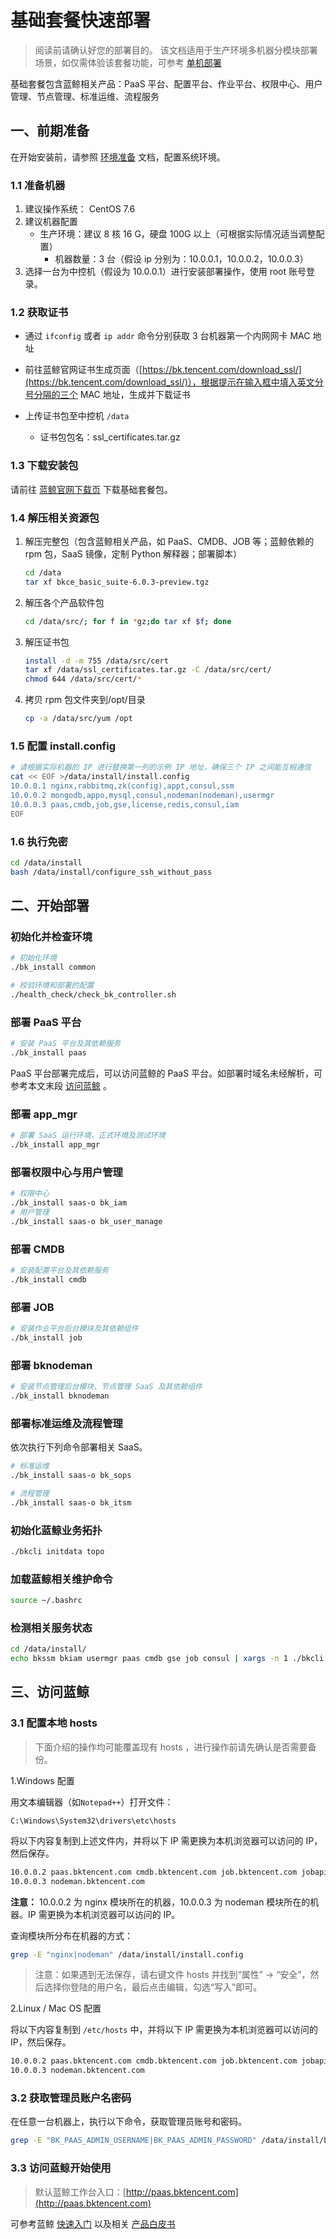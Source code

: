 # 基础套餐快速部署

> 阅读前请确认好您的部署目的。
> 该文档适用于生产环境多机器分模块部署场景，如仅需体验该套餐功能，可参考 [单机部署](../单机部署/install_on_single_host.md)

基础套餐包含蓝鲸相关产品：PaaS 平台、配置平台、作业平台、权限中心、用户管理、节点管理、标准运维、流程服务

## 一、前期准备

在开始安装前，请参照 [环境准备](../环境准备/get_ready.md) 文档，配置系统环境。

### 1.1 准备机器

1. 建议操作系统： CentOS 7.6
2. 建议机器配置
   - 生产环境：建议 8 核 16 G，硬盘 100G 以上（可根据实际情况适当调整配置）
      - 机器数量：3 台（假设 ip 分别为：10.0.0.1，10.0.0.2，10.0.0.3）
3. 选择一台为中控机（假设为 10.0.0.1）进行安装部署操作，使用 root 账号登录。

### 1.2 获取证书

- 通过 `ifconfig` 或者 `ip addr` 命令分别获取 3 台机器第一个内网网卡 MAC 地址
  
- 前往蓝鲸官网证书生成页面（[https://bk.tencent.com/download_ssl/](https://bk.tencent.com/download_ssl/)），根据提示在输入框中填入英文分号分隔的三个 MAC 地址，生成并下载证书

- 上传证书包至中控机 `/data`
  - 证书包包名：ssl_certificates.tar.gz

### 1.3 下载安装包

请前往 [蓝鲸官网下载页](https://bk.tencent.com/download/) 下载基础套餐包。

### 1.4 解压相关资源包

1. 解压完整包（包含蓝鲸相关产品，如 PaaS、CMDB、JOB 等；蓝鲸依赖的 rpm 包，SaaS 镜像，定制 Python 解释器；部署脚本）

   ```bash
   cd /data
   tar xf bkce_basic_suite-6.0.3-preview.tgz
   ```

2. 解压各个产品软件包

   ```bash
   cd /data/src/; for f in *gz;do tar xf $f; done
   ```

3. 解压证书包

    ```bash
    install -d -m 755 /data/src/cert
    tar xf /data/ssl_certificates.tar.gz -C /data/src/cert/
    chmod 644 /data/src/cert/*
    ```

4. 拷贝 rpm 包文件夹到/opt/目录

    ```bash
    cp -a /data/src/yum /opt
    ```

### 1.5 配置 install.config

```bash
# 请根据实际机器的 IP 进行替换第一列的示例 IP 地址，确保三个 IP 之间能互相通信
cat << EOF >/data/install/install.config
10.0.0.1 nginx,rabbitmq,zk(config),appt,consul,ssm
10.0.0.2 mongodb,appo,mysql,consul,nodeman(nodeman),usermgr
10.0.0.3 paas,cmdb,job,gse,license,redis,consul,iam
EOF
```

### 1.6 执行免密

```bash
cd /data/install
bash /data/install/configure_ssh_without_pass
```

## 二、开始部署

### 初始化并检查环境

```bash
# 初始化环境
./bk_install common

# 校验环境和部署的配置
./health_check/check_bk_controller.sh
```

### 部署 PaaS 平台

```bash
# 安装 PaaS 平台及其依赖服务
./bk_install paas
```

PaaS 平台部署完成后，可以访问蓝鲸的 PaaS 平台。如部署时域名未经解析，可参考本文末段 [访问蓝鲸](./quick_install.md#三、访问蓝鲸) 。

### 部署 app_mgr

```bash
# 部署 SaaS 运行环境，正式环境及测试环境
./bk_install app_mgr
```

### 部署权限中心与用户管理

```bash
# 权限中心
./bk_install saas-o bk_iam
# 用户管理
./bk_install saas-o bk_user_manage
```

### 部署 CMDB

```bash
# 安装配置平台及其依赖服务
./bk_install cmdb
```

### 部署 JOB

```bash
# 安装作业平台后台模块及其依赖组件
./bk_install job
```

### 部署 bknodeman

```bash
# 安装节点管理后台模块、节点管理 SaaS 及其依赖组件
./bk_install bknodeman
```

### 部署标准运维及流程管理

依次执行下列命令部署相关 SaaS。

```bash
# 标准运维
./bk_install saas-o bk_sops

# 流程管理
./bk_install saas-o bk_itsm
```

### 初始化蓝鲸业务拓扑

```bash
./bkcli initdata topo
```

### 加载蓝鲸相关维护命令

```bash
source ~/.bashrc
```

### 检测相关服务状态

```bash
cd /data/install/
echo bkssm bkiam usermgr paas cmdb gse job consul | xargs -n 1 ./bkcli check
```

## 三、访问蓝鲸

### 3.1 配置本地 hosts

> 下面介绍的操作均可能覆盖现有 hosts ，进行操作前请先确认是否需要备份。

1.Windows 配置

用文本编辑器（如`Notepad++`）打开文件：

`C:\Windows\System32\drivers\etc\hosts`

将以下内容复制到上述文件内，并将以下 IP 需更换为本机浏览器可以访问的 IP，然后保存。

```bash
10.0.0.2 paas.bktencent.com cmdb.bktencent.com job.bktencent.com jobapi.bktencent.com
10.0.0.3 nodeman.bktencent.com
```

**注意：** 10.0.0.2 为 nginx 模块所在的机器，10.0.0.3 为 nodeman 模块所在的机器。IP 需更换为本机浏览器可以访问的 IP。

查询模块所分布在机器的方式：

```bash
grep -E "nginx|nodeman" /data/install/install.config
```

> 注意：如果遇到无法保存，请右键文件 hosts 并找到“属性” -> “安全”，然后选择你登陆的用户名，最后点击编辑，勾选“写入”即可。

2.Linux / Mac OS 配置

将以下内容复制到 `/etc/hosts` 中，并将以下 IP 需更换为本机浏览器可以访问的 IP，然后保存。
```bash
10.0.0.2 paas.bktencent.com cmdb.bktencent.com job.bktencent.com jobapi.bktencent.com
10.0.0.3 nodeman.bktencent.com
```

### 3.2 获取管理员账户名密码

在任意一台机器上，执行以下命令，获取管理员账号和密码。

```bash
grep -E "BK_PAAS_ADMIN_USERNAME|BK_PAAS_ADMIN_PASSWORD" /data/install/bin/04-final/usermgr.env
```

### 3.3 访问蓝鲸开始使用

> 默认蓝鲸工作台入口：[http://paas.bktencent.com](http://paas.bktencent.com)

可参考蓝鲸 [快速入门](../../../../快速入门/quick-start-v6.0.md) 以及相关 [产品白皮书](https://bk.tencent.com/docs/)
